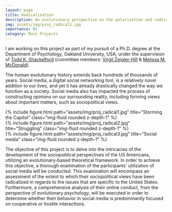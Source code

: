```yaml
---
layout: page
title: Radicalisation
description: An evolutionary perspective on the polarization and radicalization of sociopolitical views
img: assets/img/proj_radical1.jpg
importance: 01
category: Main Projects
---
```


I am working on this project as part of my pursuit of a Ph.D. degree at the Department of Psychology, Oakland University, USA, under the supervision of <a href="https://www.researchgate.net/profile/Todd-Shackelford">Todd K. Shackelford</a> (committee members: <a href="http://www.zeigler-hill.com/">Virgil Zeigler-Hill</a> & <a href="https://www.mcdonaldpeplab.com/people">Melissa M. McDonald</a>).

The human evolutionary history extends back hundreds of thousands of years. Social media, a digital social networking tool, is a relatively novel addition to our lives, and yet it has already drastically changed the way we function as a society. Social media also has impacted the process of constructing opinions on our surrounding reality, including forming views about important matters, such as sociopolitical views. 

<div class="row">
    <div class="col-sm mt-3 mt-md-0">
        {% include figure.html path="assets/img/proj_radical1.jpg" title="Storming the Capitol" class="img-fluid rounded z-depth-1" %}
    </div>
    <div class="col-sm mt-3 mt-md-0">
        {% include figure.html path="assets/img/proj_radical2.jpg" title="Struggling" class="img-fluid rounded z-depth-1" %}
    </div>
    <div class="col-sm mt-3 mt-md-0">
        {% include figure.html path="assets/img/proj_radical3.jpg" title="Social media" class="img-fluid rounded z-depth-1" %}
    </div>
</div>

The objective of this project is to delve into the intricacies of the development of the sociopolitical perspectives of the US Americans, utilizing an evolutionary-based theoretical framework. In order to achieve this objective, a thorough examination of the participants' utilization of social media will be conducted. This examination will encompass an assessment of the extent to which their sociopolitical views have been radicalized in regards to the issues that are specific to the United States. Furthermore, a comprehensive analysis of their online conduct, from the perspective of evolutionary psychology, will be executed in order to determine whether their behavior in social media is predominantly focused on cooperative or hostile interactions.
